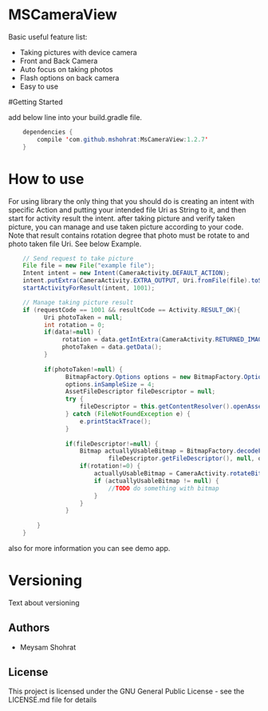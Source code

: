 # MSCameraView

Basic useful feature list:

 * Taking pictures with device camera
 * Front and Back Camera
 * Auto focus on taking photos
 * Flash options on back camera
 * Easy to use
 
#Getting Started

add below line into your build.gradle file.
```java
    dependencies {
        compile 'com.github.mshohrat:MsCameraView:1.2.7'
    }
```

# How to use

For using library the only thing that you should do is creating an intent with specific Action and putting your intended file Uri as String to it, and then start for activity result the intent. after taking picture and verify taken picture, you can manage and use taken picture according to your code. Note that result contains rotation degree that photo must be rotate to and photo taken file Uri. See below Example.
```java
    // Send request to take picture
    File file = new File("example file");
    Intent intent = new Intent(CameraActivity.DEFAULT_ACTION);
    intent.putExtra(CameraActivity.EXTRA_OUTPUT, Uri.fromFile(file).toString());
    startActivityForResult(intent, 1001);
```

```java
    // Manage taking picture result
    if (requestCode == 1001 && resultCode == Activity.RESULT_OK){
          Uri photoTaken = null;
          int rotation = 0;
          if(data!=null) {
               rotation = data.getIntExtra(CameraActivity.RETURNED_IMAGE_ROTATION, rotation);
               photoTaken = data.getData();
          }
    
          if(photoTaken!=null) {
                BitmapFactory.Options options = new BitmapFactory.Options();
                options.inSampleSize = 4;
                AssetFileDescriptor fileDescriptor = null;
                try {
                    fileDescriptor = this.getContentResolver().openAssetFileDescriptor(selectedImage, "r");
                } catch (FileNotFoundException e) {
                    e.printStackTrace();
                }
    
                if(fileDescriptor!=null) {
                    Bitmap actuallyUsableBitmap = BitmapFactory.decodeFileDescriptor(
                            fileDescriptor.getFileDescriptor(), null, options);
                    if(rotation!=0) {
                        actuallyUsableBitmap = CameraActivity.rotateBitmap(actuallyUsableBitmap, rotation);
                        if (actuallyUsableBitmap != null) {
                            //TODO do something with bitmap 
                        }
                    }
                }
    
        }
    }
```
also for more information you can see demo app. 

# Versioning
Text about versioning

## Authors
* Meysam Shohrat

## License
This project is licensed under the GNU General Public License - see the LICENSE.md file for details
